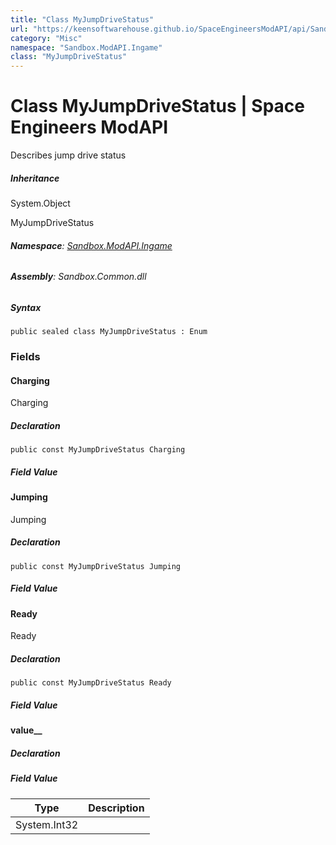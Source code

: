 ```yaml
---
title: "Class MyJumpDriveStatus"
url: "https://keensoftwarehouse.github.io/SpaceEngineersModAPI/api/Sandbox.ModAPI.Ingame.MyJumpDriveStatus.html"
category: "Misc"
namespace: "Sandbox.ModAPI.Ingame"
class: "MyJumpDriveStatus"
---
```


# Class MyJumpDriveStatus | Space Engineers ModAPI

Describes jump drive status

##### Inheritance

System.Object

MyJumpDriveStatus

###### **Namespace**: [Sandbox.ModAPI.Ingame](https://keensoftwarehouse.github.io/SpaceEngineersModAPI/api/Sandbox.ModAPI.Ingame.html)

###### **Assembly**: Sandbox.Common.dll

##### Syntax

```
public sealed class MyJumpDriveStatus : Enum
```

### [](#fields)Fields

#### [](#Sandbox_ModAPI_Ingame_MyJumpDriveStatus_Charging)Charging

Charging

##### Declaration

```
public const MyJumpDriveStatus Charging
```

##### Field Value

#### [](#Sandbox_ModAPI_Ingame_MyJumpDriveStatus_Jumping)Jumping

Jumping

##### Declaration

```
public const MyJumpDriveStatus Jumping
```

##### Field Value

#### [](#Sandbox_ModAPI_Ingame_MyJumpDriveStatus_Ready)Ready

Ready

##### Declaration

```
public const MyJumpDriveStatus Ready
```

##### Field Value

#### [](#Sandbox_ModAPI_Ingame_MyJumpDriveStatus_value__)value\_\_

##### Declaration

##### Field Value

| Type | Description |
| --- | --- |
| System.Int32 |     |
